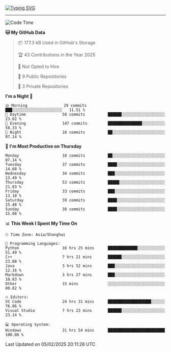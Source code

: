<a href="https://git.io/typing-svg"><img src="https://readme-typing-svg.demolab.com?font=Jersey+10&size=33&pause=1000&color=0077B8&vCenter=true&width=429&height=46&lines=JACK_GDN+IS+WATCHING+YOU!" alt="Typing SVG" /></a>

---

<!--START_SECTION:waka-->
![Code Time](http://img.shields.io/badge/Code%20Time-59%20hrs%2016%20mins-blue)

**🐱 My GitHub Data** 

> 📦 177.3 kB Used in GitHub's Storage 
 > 
> 🏆 43 Contributions in the Year 2025
 > 
> 🚫 Not Opted to Hire
 > 
> 📜 9 Public Repositories 
 > 
> 🔑 3 Private Repositories 
 > 
**I'm a Night 🦉** 

```text
🌞 Morning                29 commits          ███░░░░░░░░░░░░░░░░░░░░░░   11.51 % 
🌆 Daytime                58 commits          ██████░░░░░░░░░░░░░░░░░░░   23.02 % 
🌃 Evening                147 commits         ███████████████░░░░░░░░░░   58.33 % 
🌙 Night                  18 commits          ██░░░░░░░░░░░░░░░░░░░░░░░   07.14 % 
```
📅 **I'm Most Productive on Thursday** 

```text
Monday                   18 commits          ██░░░░░░░░░░░░░░░░░░░░░░░   07.14 % 
Tuesday                  37 commits          ████░░░░░░░░░░░░░░░░░░░░░   14.68 % 
Wednesday                34 commits          ███░░░░░░░░░░░░░░░░░░░░░░   13.49 % 
Thursday                 53 commits          █████░░░░░░░░░░░░░░░░░░░░   21.03 % 
Friday                   33 commits          ███░░░░░░░░░░░░░░░░░░░░░░   13.10 % 
Saturday                 39 commits          ████░░░░░░░░░░░░░░░░░░░░░   15.48 % 
Sunday                   38 commits          ████░░░░░░░░░░░░░░░░░░░░░   15.08 % 
```


📊 **This Week I Spent My Time On** 

```text
🕑︎ Time Zone: Asia/Shanghai

💬 Programming Languages: 
Python                   16 hrs 25 mins      █████████████░░░░░░░░░░░░   51.49 % 
C++                      7 hrs 21 mins       ██████░░░░░░░░░░░░░░░░░░░   23.08 % 
Java                     3 hrs 52 mins       ███░░░░░░░░░░░░░░░░░░░░░░   12.16 % 
Markdown                 3 hrs 27 mins       ███░░░░░░░░░░░░░░░░░░░░░░   10.83 % 
Other                    15 mins             ░░░░░░░░░░░░░░░░░░░░░░░░░   00.82 % 

🔥 Editors: 
VS Code                  24 hrs 31 mins      ███████████████████░░░░░░   76.86 % 
Visual Studio            7 hrs 23 mins       ██████░░░░░░░░░░░░░░░░░░░   23.14 % 

💻 Operating System: 
Windows                  31 hrs 54 mins      █████████████████████████   100.00 % 
```


 Last Updated on 05/02/2025 20:11:28 UTC
<!--END_SECTION:waka-->
